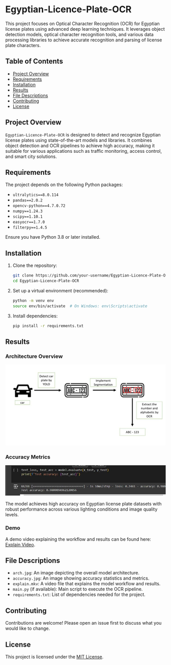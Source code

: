 
# Egyptian-Licence-Plate-OCR

This project focuses on Optical Character Recognition (OCR) for Egyptian license plates using advanced deep learning techniques. It leverages object detection models, optical character recognition tools, and various data processing libraries to achieve accurate recognition and parsing of license plate characters.

## Table of Contents
- [Project Overview](#project-overview)
- [Requirements](#requirements)
- [Installation](#installation)
- [Results](#results)
- [File Descriptions](#file-descriptions)
- [Contributing](#contributing)
- [License](#license)

## Project Overview

`Egyptian-Licence-Plate-OCR` is designed to detect and recognize Egyptian license plates using state-of-the-art models and libraries. It combines object detection and OCR pipelines to achieve high accuracy, making it suitable for various applications such as traffic monitoring, access control, and smart city solutions.

## Requirements

The project depends on the following Python packages:

- `ultralytics==8.0.114`  
- `pandas==2.0.2`  
- `opencv-python==4.7.0.72`  
- `numpy==1.24.3`  
- `scipy==1.10.1`  
- `easyocr==1.7.0`  
- `filterpy==1.4.5`  

Ensure you have Python 3.8 or later installed.

## Installation

1. Clone the repository:
   ```bash
   git clone https://github.com/your-username/Egyptian-Licence-Plate-OCR.git
   cd Egyptian-Licence-Plate-OCR
   ```

2. Set up a virtual environment (recommended):
   ```bash
   python -m venv env
   source env/bin/activate  # On Windows: env\Scripts\activate
   ```

3. Install dependencies:
   ```bash
   pip install -r requirements.txt
   ```

## Results

### Architecture Overview

![Model Architecture](arch.jpg)

### Accuracy Metrics

![Accuracy](accuracy.jpg)

The model achieves high accuracy on Egyptian license plate datasets with robust performance across various lighting conditions and image quality levels.

### Demo

A demo video explaining the workflow and results can be found here: [Explain Video](explain.mkv).

## File Descriptions

- `arch.jpg`: An image depicting the overall model architecture.
- `accuracy.jpg`: An image showing accuracy statistics and metrics.
- `explain.mkv`: A video file that explains the model workflow and results.
- `main.py` (if available): Main script to execute the OCR pipeline.
- `requirements.txt`: List of dependencies needed for the project.

## Contributing

Contributions are welcome! Please open an issue first to discuss what you would like to change. 

## License

This project is licensed under the [MIT License](LICENSE).
